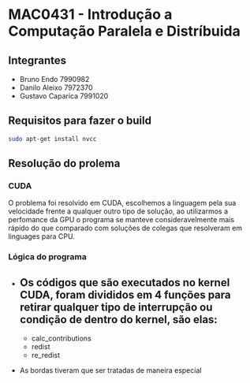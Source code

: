 


# MAC0431 - Introdução a Computação Paralela e Distríbuida

## Integrantes     
* Bruno Endo              7990982
* Danilo Aleixo           7972370
* Gustavo Caparica        7991020


## Requisitos para fazer o build
```bash
sudo apt-get install nvcc
```

## Resolução do prolema

### CUDA

O problema foi resolvido em CUDA, escolhemos a linguagem pela sua velocidade frente a qualquer outro tipo de solução, ao utilizarmos a perfomance da GPU o programa se manteve consideravelmente mais rápido do que comparado com soluções de colegas que resolveram em linguages para CPU.

### Lógica do programa

* Os códigos que são executados no kernel CUDA, foram divididos em 4 funções para retirar qualquer tipo de interrupção ou condição de dentro do kernel, são elas:
   - 
   - calc_contributions
   - redist
   - re_redist
   
* As bordas tiveram que ser tratadas de maneira especial
   
 

